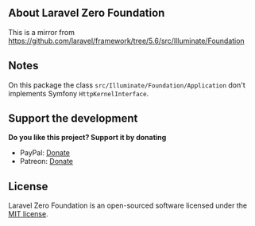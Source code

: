 ## About Laravel Zero Foundation

This is a mirror from https://github.com/laravel/framework/tree/5.6/src/Illuminate/Foundation

## Notes

On this package the class `src/Illuminate/Foundation/Application` don't implements Symfony `HttpKernelInterface`.

## Support the development
**Do you like this project? Support it by donating**

- PayPal: [Donate](https://www.paypal.com/cgi-bin/webscr?cmd=_s-xclick&hosted_button_id=66BYDWAT92N6L)
- Patreon: [Donate](https://www.patreon.com/nunomaduro)

## License

Laravel Zero Foundation is an open-sourced software licensed under the [MIT license](LICENSE.md).
